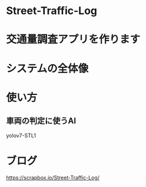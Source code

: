 # Street-Traffic-Log
# 交通量調査アプリを作ります

# システムの全体像

# 使い方
## 車両の判定に使うAI
yolov7-STL1


# ブログ
https://scrapbox.io/Street-Traffic-Log/
